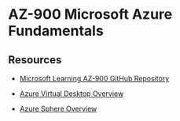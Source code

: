 # AZ-900 Microsoft Azure Fundamentals

## Resources

* [Microsoft Learning AZ-900 GitHub Repository](https://github.com/MicrosoftLearning/AZ-900T0x-MicrosoftAzureFundamentals)

* [Azure Virtual Desktop Overview](https://www.youtube.com/watch?v=NQFtI3JLtaU&feature=emb_logo&app=desktop)

* [Azure Sphere Overview](https://docs.microsoft.com/en-us/azure-sphere/product-overview/terminology)
